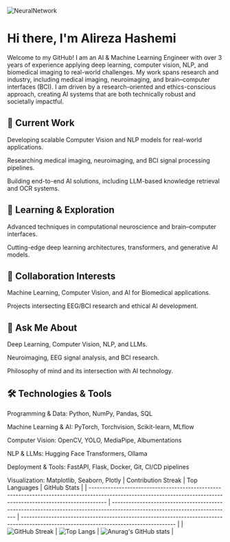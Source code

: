 ![NeuralNetwork](https://www.nikonsmallworld.com/images/photos/2020/_photo800/No9-JasonKirk_2Neurons.jpg)

# Hi there, I'm Alireza Hashemi

Welcome to my GitHub! I am an AI & Machine Learning Engineer with over 3 years of experience applying deep learning, computer vision, NLP, and biomedical imaging to real-world challenges. My work spans research and industry, including medical imaging, neuroimaging, and brain–computer interfaces (BCI). I am driven by a research-oriented and ethics-conscious approach, creating AI systems that are both technically robust and societally impactful.

## 🔭 Current Work

Developing scalable Computer Vision and NLP models for real-world applications.

Researching medical imaging, neuroimaging, and BCI signal processing pipelines.

Building end-to-end AI solutions, including LLM-based knowledge retrieval and OCR systems.

## 🌱 Learning & Exploration

Advanced techniques in computational neuroscience and brain–computer interfaces.

Cutting-edge deep learning architectures, transformers, and generative AI models.

## 👯 Collaboration Interests

Machine Learning, Computer Vision, and AI for Biomedical applications.

Projects intersecting EEG/BCI research and ethical AI development.

## 💬 Ask Me About

Deep Learning, Computer Vision, NLP, and LLMs.

Neuroimaging, EEG signal analysis, and BCI research.

Philosophy of mind and its intersection with AI technology.

## 🛠️ Technologies & Tools

Programming & Data: Python, NumPy, Pandas, SQL

Machine Learning & AI: PyTorch, Torchvision, Scikit-learn, MLflow

Computer Vision: OpenCV, YOLO, MediaPipe, Albumentations

NLP & LLMs: Hugging Face Transformers, Ollama

Deployment & Tools: FastAPI, Flask, Docker, Git, CI/CD pipelines

Visualization: Matplotlib, Seaborn, Plotly
| Contribution Streak                                                                                                                                                | Top Languages                                                                                                             | GitHub Stats                                                                                                                           |
| ------------------------------------------------------------------------------------------------------------------------------------------------------------------ | ------------------------------------------------------------------------------------------------------------------------- | -------------------------------------------------------------------------------------------------------------------------------------- |
| ![GitHub Streak](https://github-readme-streak-stats.herokuapp.com?user=alirzx\&theme=radical\&hide_border=true\&border_radius=5.1\&date_format=M%20j%5B%2C%20Y%5D) | ![Top Langs](https://github-readme-stats.vercel.app/api/top-langs/?username=alirzx\&layout=donut-vertical\&theme=radical) | ![Anurag's GitHub stats](https://github-readme-stats.vercel.app/api?username=alirzx\&show_icons=true\&theme=radical\&hide_border=true) |

